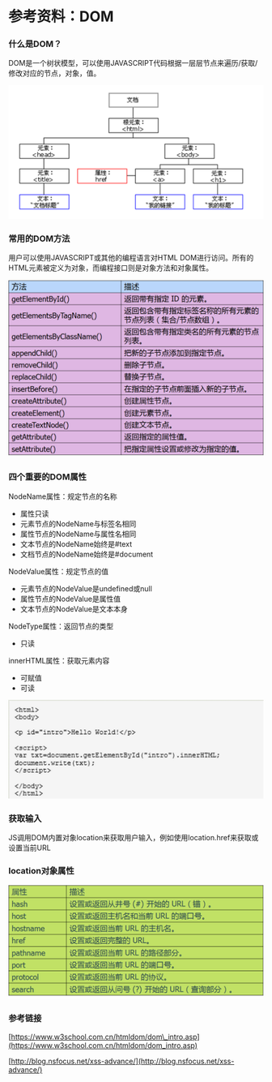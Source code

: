# 参考资料：DOM

### **什么是DOM？** 

DOM是一个树状模型，可以使用JAVASCRIPT代码根据一层层节点来遍历/获取/修改对应的节点，对象，值。

![](../.gitbook/assets/image%20%2878%29.png)

### **常用的DOM方法** 

用户可以使用JAVASCRIPT或其他的编程语言对HTML DOM进行访问。所有的HTML元素被定义为对象，而编程接口则是对象方法和对象属性。

![](../.gitbook/assets/image%20%2814%29.png)

### **四个重要的DOM属性** 

NodeName属性：规定节点的名称

* 属性只读 
*  元素节点的NodeName与标签名相同 
* 属性节点的NodeName与属性名相同 
* 文本节点的NodeName始终是\#text 
* 文档节点的NodeName始终是\#document

NodeValue属性：规定节点的值 

* 元素节点的NodeValue是undefined或null 
* 属性节点的NodeValue是属性值 
* 文本节点的NodeValue是文本本身

NodeType属性：返回节点的类型

* 只读

innerHTML属性：获取元素内容 

* 可赋值 
* 可读

![txt&#x83B7;&#x53D6;&#x5230;&#x7684;&#x503C;&#x4E3A;&#xFF1A;Hello World!](../.gitbook/assets/image%20%2869%29.png)



### **获取输入** 

JS调用DOM内置对象location来获取用户输入，例如使用location.href来获取或设置当前URL

### **location对象属性**

![](../.gitbook/assets/image%20%2849%29.png)

### 参考链接

[https://www.w3school.com.cn/htmldom/dom\_intro.asp](https://www.w3school.com.cn/htmldom/dom_intro.asp)

[http://blog.nsfocus.net/xss-advance/](http://blog.nsfocus.net/xss-advance/)

